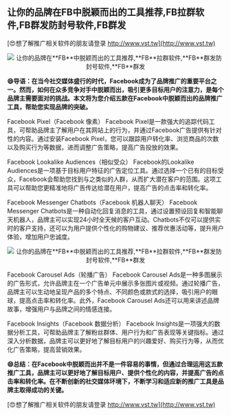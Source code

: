 ## **让你的品牌在**FB**中脱颖而出的工具推荐,**FB**拉群软件,**FB**群发防封号软件,**FB**群发**

[😍想了解推广相关软件的朋友请登录 http://www.vst.tw](http://www.vst.tw)

 <center><img src="https://vst.tw/MP4/tuiguang/png/3.png" alt="让你的品牌在**FB**中脱颖而出的工具推荐,**FB**拉群软件,**FB**群发防封号软件,**FB**群发"></center>

**😄导语：在当今社交媒体盛行的时代，Facebook成为了品牌推广的重要平台之一。然而，如何在众多竞争对手中脱颖而出，吸引更多目标用户的注意力，是每个品牌主需要面对的挑战。本文将为您介绍五款在Facebook中脱颖而出的品牌推广工具，帮助您实现品牌的突破。**

Facebook Pixel（Facebook 像素）
Facebook Pixel是一款强大的追踪代码工具，可帮助品牌主了解用户在其网站上的行为，并通过Facebook广告提供有针对性的内容。通过安装Facebook Pixel，您可以跟踪用户转化率、浏览商品的次数以及购买行为等数据，进而调整广告策略，提高广告投放的效果。

Facebook Lookalike Audiences（相似受众）
Facebook的Lookalike Audiences是一项基于目标用户特征的广告定位工具。通过选择一个已有的目标受众，Facebook会帮助您找到与之类似的人群，从而扩大潜在客户的范围。这项工具可以帮助您更精准地将广告传达给潜在用户，提高广告的点击率和转化率。

Facebook Messenger Chatbots（Facebook 机器人聊天）
Facebook Messenger Chatbots是一种自动化回复消息的工具，通过设置预设回复和智能聊天机器人，品牌主可以实现24小时全天候的客户互动。Chatbots不仅可以提供实时的客户支持，还可以为用户提供个性化的购物建议、推荐优惠活动等，提升用户体验，增加用户忠诚度。

 <center><img src="https://vst.tw/MP4/tuiguang/png/7.png" alt="让你的品牌在**FB**中脱颖而出的工具推荐,**FB**拉群软件,**FB**群发防封号软件,**FB**群发"></center>

Facebook Carousel Ads（轮播广告）
Facebook Carousel Ads是一种多图展示的广告形式，允许品牌主在一个广告单元中展示多张图片或视频。通过轮播广告，品牌主可以生动地呈现产品的多个特点、不同颜色或款式的选择，吸引用户的眼球，提高点击率和转化率。此外，Facebook Carousel Ads还可以用来讲述品牌故事，增强用户与品牌之间的情感连接。

Facebook Insights（Facebook 数据分析）
Facebook Insights是一项强大的数据分析工具，可帮助品牌主了解粉丝群体、用户行为和广告表现等关键指标。通过深入分析数据，品牌主可以更好地了解目标用户的兴趣爱好、购买行为等，从而优化广告策略，提高营销效果。

**😄总结：在Facebook中脱颖而出并不是一件容易的事情，但通过合理运用这五款推广工具，品牌主可以更好地了解目标用户、提供个性化的内容，并提高广告的点击率和转化率。在不断创新的社交媒体环境下，不断学习和适应新的推广工具是品牌主取得成功的关键。**

[😍想了解推广相关软件的朋友请登录 http://www.vst.tw](http://www.vst.tw)



